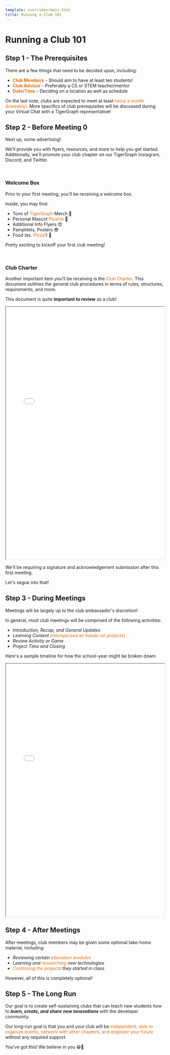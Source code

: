 ```yaml
---
template: overrides/main.html
title: Running a Club 101
---
```


# Running a Club 101

## **Step 1 - The Prerequisites**

There are a few things that need to be decided upon, including:

* <font color='#DD6EOF'>**Club Members**</font> - Should aim to have at least ten students!
* <font color='#DD6EOF'>**Club Advisor**</font> - Preferably a CS or STEM teacher/mentor
* <font color='#DD6EOF'>**Date/Time**</font> - Deciding on a location as well as schedule

On the last note, clubs are expected to meet at least <font color='#DD6EOF'>twice a month (biweekly)</font>. More
specifics of club prerequisites will be discussed during your Virtual Chat with a
TigerGraph representative!



## **Step 2 - Before Meeting 0**

Next up, some advertising!

We'll provide you with flyers, resources, and more to help you get started. Additionally,
we'll promote your club chapter on our TigerGraph Instagram, Discord, and Twitter.

&nbsp; &nbsp;

### **Welcome Box**

Prior to your first meeting, you'll be receiving a welcome box.

Inside, you may find:

* Tons of <font color='#DD6EOF'>TigerGraph</font> Merch 🤩
* Personal Mascot <font color='#DD6EOF'>Plushie</font> 🥰
* Additional Info Flyers 😍
* Pamphlets, Posters 😎
* Food (ex. <font color='#DD6EOF'>Pizza!</font>) 🥳

Pretty exciting to kickoff your first club meeting!

&nbsp; &nbsp;

### **Club Charter**

Another important item you'll be receiving is the <font color='#DD6EOF'>Club Charter</font>. This document outlines
the general club procedures in terms of rules, structures, requirements, and more.

This document is quite **important to review** as a club!

<iframe src=../../assets/webpages/charterBylaws.pdf width="100%" height="800"></iframe>

We'll be requiring a signature and acknowledgement submission after this first meeting.

Let's segue into that!

## **Step 3 - During Meetings**

Meetings will be largely up to the club ambassador's discretion!

In general, most club meetings will be comprised of the following activities:

* *Introduction, Recap, and General Updates*
* *Learning Content <font color='#DD6EOF'>(interspersed w/ hands-on projects)</font>*
* *Review Activity or Game*
* *Project Time and Closing*

Here's a sample timeline for how the school-year might be broken down:

<iframe src=../../assets/webpages/sampleTimeline.pdf width="100%" height="800"></iframe>


## **Step 4 - After Meetings**

After meetings, club members may be given some optional take-home material, including:

* *Reviewing certain <font color='#DD6EOF'>education modules</font>*
* *Learning and <font color='#DD6EOF'>researching</font> new technologies*
* *<font color='#DD6EOF'>Continuing the projects</font> they started in class*

However, all of this is completely optional!  

## **Step 5 - The Long Run**

Our goal is to create self-sustaining clubs that can teach new students how to ***learn, create, and share***
***new innovations*** with the developer community.

Our long-run goal is that you and your club will
be <font color='#DD6EOF'>independent, able to organize events, network with other</font>
<font color='#DD6EOF'>chapters, and engineer your future</font> without any required support.

You've got this! We believe in you 😁🥳

